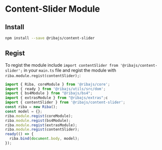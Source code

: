 # Content-Slider Module

## Install

```bash
npm install --save @ribajs/content-slider
```

## Regist

To regist the module include `import contentSlider from '@ribajs/content-slider';` in your `main.ts` file and regist the module with `riba.module.regist(contentSlider);`:

```ts
import { Riba, coreModule } from '@ribajs/core';
import { ready } from '@ribajs/utils/src/dom';
import { bs4Module } from "@ribajs/bs4";
import { extrasModule } from "@ribajs/extras";c
import { contentSlider } from '@ribajs/content-slider';
const riba = new Riba();
const model = {};
riba.module.regist(coreModule);
riba.module.regist(bs4Module);
riba.module.regist(extrasModule);
riba.module.regist(contentSlider);
ready(() => {
  riba.bind(document.body, model);
});
```
